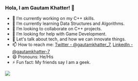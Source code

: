 ### Hola, I am Gautam Khatter! 👋

- 🔭 I’m currently working on my C++ skills.
- 🌱 I’m currently learning Data Structures and Algorithms.
- 👯 I’m looking to collaborate on C++ projects.
- 🤔 I’m looking for help with Game Development.
- 💬 Let's talk about tech, and how we can innovate things.
- 📫 How to reach me: [Twitter - @gautamkhatter_7](https://twitter.com/gautamkhatter_7),  [LinkedIn - @gautamkhatter-7](www.linkedin.com/in/gautamkhatter-7)
- 😄 Pronouns: He/His
- ⚡ Fun fact: My friends say I am a geek.

<img src = "https://github-readme-stats.vercel.app/api?username=gautam-07&&show_icons=true&title_color=ff7582&icon_color=6f88fc&text_color=bdc4c6&bg_color=4e586e">
